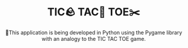 <h1
    align="center"
>
  TIC🪨 TAC🧻 TOE✂️
</h1>

<p
   align="center"
>
  🚀This application is being developed in Python using the Pygame library with an analogy to the TIC TAC TOE game.
</p>
